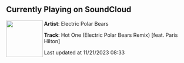 ## Currently Playing on SoundCloud

[<img align="left" width="100" src="https://i1.sndcdn.com/artworks-Fcn3dXKko0Gw-0-t500x500.jpg">](https://soundcloud.com/weareepb/hot-one-electric-polar-bears)

**Artist**: Electric Polar Bears 

**Track**: Hot One (Electric Polar Bears Remix) [feat. Paris Hilton]

Last updated at 11/21/2023 08:33
